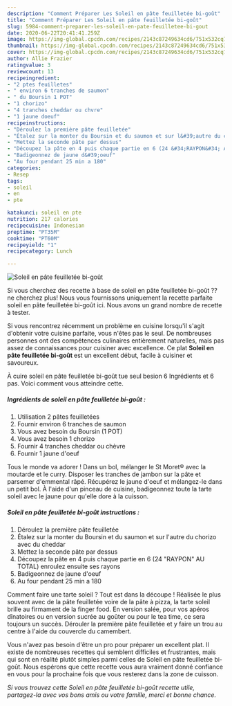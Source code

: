 ```yaml
---
description: "Comment Préparer Les Soleil en pâte feuilletée bi-goût"
title: "Comment Préparer Les Soleil en pâte feuilletée bi-goût"
slug: 5984-comment-preparer-les-soleil-en-pate-feuilletee-bi-gout
date: 2020-06-22T20:41:41.259Z
image: https://img-global.cpcdn.com/recipes/2143c87249634cd6/751x532cq70/soleil-en-pate-feuilletee-bi-gout-photo-principale-de-la-recette.jpg
thumbnail: https://img-global.cpcdn.com/recipes/2143c87249634cd6/751x532cq70/soleil-en-pate-feuilletee-bi-gout-photo-principale-de-la-recette.jpg
cover: https://img-global.cpcdn.com/recipes/2143c87249634cd6/751x532cq70/soleil-en-pate-feuilletee-bi-gout-photo-principale-de-la-recette.jpg
author: Allie Frazier
ratingvalue: 3
reviewcount: 13
recipeingredient:
- "2 ptes feuilletes"
- " environ 6 tranches de saumon"
- " du Boursin 1 POT"
- "1 chorizo"
- "4 tranches cheddar ou chvre"
- "1 jaune doeuf"
recipeinstructions:
- "Déroulez la première pâte feuilletée"
- "Étalez sur la monter du Boursin et du saumon et sur l&#39;autre du chorizo avec du cheddar"
- "Mettez la seconde pâte par dessus"
- "Découpez la pâte en 4 puis chaque partie en 6 (24 &#34;RAYPON&#34; AU TOTAL) enroulez ensuite ses rayons"
- "Badigeonnez de jaune d&#39;oeuf"
- "Au four pendant 25 min a 180"
categories:
- Resep
tags:
- soleil
- en
- pte

katakunci: soleil en pte 
nutrition: 217 calories
recipecuisine: Indonesian
preptime: "PT35M"
cooktime: "PT60M"
recipeyield: "1"
recipecategory: Lunch

---
```



![Soleil en pâte feuilletée bi-goût](https://img-global.cpcdn.com/recipes/2143c87249634cd6/751x532cq70/soleil-en-pate-feuilletee-bi-gout-photo-principale-de-la-recette.jpg)

Si vous cherchez des recette à base de soleil en pâte feuilletée bi-goût ?? ne cherchez plus! Nous vous fournissons uniquement la recette parfaite soleil en pâte feuilletée bi-goût ici. Nous avons un grand nombre de recette à tester.

Si vous rencontrez récemment un problème en cuisine lorsqu'il s'agit d'obtenir votre cuisine parfaite, vous n'êtes pas le seul. De nombreuses personnes ont des compétences culinaires entièrement naturelles, mais pas assez de connaissances pour cuisiner avec excellence. Ce plat <strong> Soleil en pâte feuilletée bi-goût </strong> est un excellent début, facile à cuisiner et savoureux.

<!--inarticleads1-->

À cuire soleil en pâte feuilletée bi-goût tue seul besion 6 Ingrédients et 6 pas. Voici comment vous atteindre cette.

##### Ingrédients de soleil en pâte feuilletée bi-goût :

1. Utilisation 2 pâtes feuilletées
1. Fournir  environ 6 tranches de saumon
1. Vous avez besoin  du Boursin (1 POT)
1. Vous avez besoin 1 chorizo
1. Fournir 4 tranches cheddar ou chèvre
1. Fournir 1 jaune d&#39;oeuf


Tous le monde va adorer ! Dans un bol, mélanger le St Moret® avec la moutarde et le curry. Disposer les tranches de jambon sur la pâte et parsemer d&#39;emmental râpé. Récupérez le jaune d&#39;oeuf et mélangez-le dans un petit bol. À l&#39;aide d&#39;un pinceau de cuisine, badigeonnez toute la tarte soleil avec le jaune pour qu&#39;elle dore à la cuisson. 

<!--inarticleads2-->

##### Soleil en pâte feuilletée bi-goût instructions :

1. Déroulez la première pâte feuilletée
1. Étalez sur la monter du Boursin et du saumon et sur l&#39;autre du chorizo avec du cheddar
1. Mettez la seconde pâte par dessus
1. Découpez la pâte en 4 puis chaque partie en 6 (24 &#34;RAYPON&#34; AU TOTAL) enroulez ensuite ses rayons
1. Badigeonnez de jaune d&#39;oeuf
1. Au four pendant 25 min a 180


Comment faire une tarte soleil ? Tout est dans la découpe ! Réalisée le plus souvent avec de la pâte feuilletée voire de la pâte à pizza, la tarte soleil brille au firmament de la finger food. En version salée, pour vos apéros dînatoires ou en version sucrée au goûter ou pour le tea time, ce sera toujours un succès. Dérouler la première pâte feuilletée et y faire un trou au centre à l&#39;aide du couvercle du camembert. 

<!--inarticleads1-->

<p>
Vous n'avez pas besoin d'être un pro pour préparer un excellent plat. Il existe de nombreuses recettes qui semblent difficiles et frustrantes, mais qui sont en réalité plutôt simples parmi celles de Soleil en pâte feuilletée bi-goût. Nous espérons que cette recette vous aura vraiment donné confiance en vous pour la prochaine fois que vous resterez dans la zone de cuisson.
</p>

<p>
<i>Si vous trouvez cette Soleil en pâte feuilletée bi-goût recette utile, partagez-la avec vos bons amis ou votre famille, merci et bonne chance.</i>
</p>
